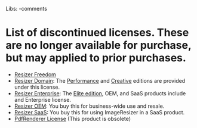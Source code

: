 Libs: -comments

# List of discontinued licenses. These are no longer available for purchase, but may applied to prior purchases.

* [Resizer Freedom][freedom]
* [Resizer Domain][domain]: The [Performance](/plugins/editions/performance) and [Creative](/plugins/editions/creative) editions are provided under this license.
* [Resizer Enterprise][enterprise]: The [Elite edition](/plugins/editions/elite), OEM, and SaaS products include and Enterprise license.
* [Resizer OEM][oem]: You buy this for business-wide use and resale.
* [Resizer SaaS][saas]: You buy this for using ImageResizer in a SaaS product. 
* [PdfRenderer License](/licenses/pdfrenderer) (This product is obsolete)

[freedom]: /licenses/freedom  "Resizer Freedom License"
[trial]: /licenses/trial  "Resizer Trial License"
[domain]: /licenses/domain  "Imazen Domain License"
[pro]: /licenses/pro  "Resizer Professional License"
[proclient]: /licenses/proclient  "Resizer Professional Client License"
[enterprise]: /licenses/enterprise  "Resizer Enterprise License"
[oem]: /licenses/oem  "Resizer OEM License"
[saas]: /licenses/oem  "Resizer SaaS License"

[apache]: /licenses/apache  "Apache 2 License"
[agpl]: /licenses/agpl  "GNU Affero General Public License v3"
[contribute]: /licenses/contribute  "Imazen Individual Contributor Agreement"
[contribute-corp]: /licenses/contribute-corp  "Imazen Corporate Contributor Agreement"
[site]: /licenses/subscription/site "Site-wide Subscription License"
[server]: /licenses/subscription/server "Imazen Server License"
[redist]: /licenses/subscription/redist "Imazen Redistributor Agreement"
[recipient]: /licenses/subscription/recipient "Imazen Redistribution Recipient License"
